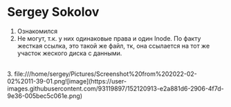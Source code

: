 # Sergey Sokolov
1. Ознакомился</br>
2. Не могут, т.к. у них одинаковые права и один Inode. По факту жесткая ссылка, это такой же файл, тк, она ссылается на тот же участок жеского диска с данными. 
</br>
3. file:///home/sergey/Pictures/Screenshot%20from%202022-02-02%2011-39-01.png![image](https://user-images.githubusercontent.com/93119897/152120913-e2a881d6-2906-4f7d-9e36-005bec5c061e.png)
